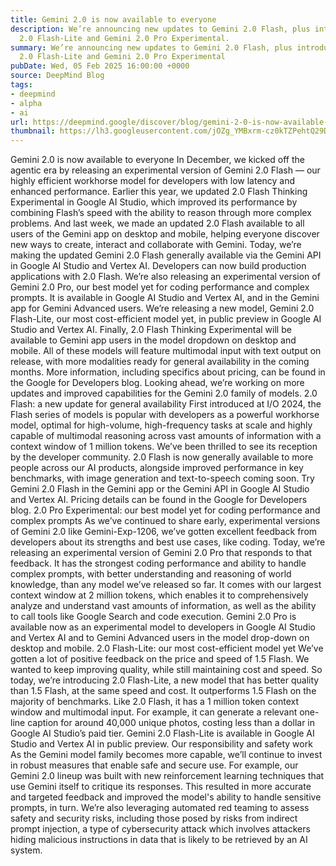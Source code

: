 ```yaml
---
title: Gemini 2.0 is now available to everyone
description: We’re announcing new updates to Gemini 2.0 Flash, plus introducing Gemini
  2.0 Flash-Lite and Gemini 2.0 Pro Experimental.
summary: We’re announcing new updates to Gemini 2.0 Flash, plus introducing Gemini
  2.0 Flash-Lite and Gemini 2.0 Pro Experimental
pubDate: Wed, 05 Feb 2025 16:00:00 +0000
source: DeepMind Blog
tags:
- deepmind
- alpha
- ai
url: https://deepmind.google/discover/blog/gemini-2-0-is-now-available-to-everyone/
thumbnail: https://lh3.googleusercontent.com/jOZg_YMBxrm-cz0kTZPehtQ29D90UZ21AXq9E54u3RZ67VEoXNy2KEsmD3oPgCDCIBw39ydczc8VQHH3QlUzIjdsgSPwIFdAEHXiHhsnUIKqmhppSQ=w528-h297-n-nu-rw
---
```


Gemini 2.0 is now available to everyone
In December, we kicked off the agentic era by releasing an experimental version of Gemini 2.0 Flash — our highly efficient workhorse model for developers with low latency and enhanced performance. Earlier this year, we updated 2.0 Flash Thinking Experimental in Google AI Studio, which improved its performance by combining Flash’s speed with the ability to reason through more complex problems.
And last week, we made an updated 2.0 Flash available to all users of the Gemini app on desktop and mobile, helping everyone discover new ways to create, interact and collaborate with Gemini.
Today, we’re making the updated Gemini 2.0 Flash generally available via the Gemini API in Google AI Studio and Vertex AI. Developers can now build production applications with 2.0 Flash.
We’re also releasing an experimental version of Gemini 2.0 Pro, our best model yet for coding performance and complex prompts. It is available in Google AI Studio and Vertex AI, and in the Gemini app for Gemini Advanced users.
We’re releasing a new model, Gemini 2.0 Flash-Lite, our most cost-efficient model yet, in public preview in Google AI Studio and Vertex AI.
Finally, 2.0 Flash Thinking Experimental will be available to Gemini app users in the model dropdown on desktop and mobile.
All of these models will feature multimodal input with text output on release, with more modalities ready for general availability in the coming months. More information, including specifics about pricing, can be found in the Google for Developers blog. Looking ahead, we’re working on more updates and improved capabilities for the Gemini 2.0 family of models.
2.0 Flash: a new update for general availability
First introduced at I/O 2024, the Flash series of models is popular with developers as a powerful workhorse model, optimal for high-volume, high-frequency tasks at scale and highly capable of multimodal reasoning across vast amounts of information with a context window of 1 million tokens. We’ve been thrilled to see its reception by the developer community.
2.0 Flash is now generally available to more people across our AI products, alongside improved performance in key benchmarks, with image generation and text-to-speech coming soon.
Try Gemini 2.0 Flash in the Gemini app or the Gemini API in Google AI Studio and Vertex AI. Pricing details can be found in the Google for Developers blog.
2.0 Pro Experimental: our best model yet for coding performance and complex prompts
As we’ve continued to share early, experimental versions of Gemini 2.0 like Gemini-Exp-1206, we’ve gotten excellent feedback from developers about its strengths and best use cases, like coding.
Today, we’re releasing an experimental version of Gemini 2.0 Pro that responds to that feedback. It has the strongest coding performance and ability to handle complex prompts, with better understanding and reasoning of world knowledge, than any model we’ve released so far. It comes with our largest context window at 2 million tokens, which enables it to comprehensively analyze and understand vast amounts of information, as well as the ability to call tools like Google Search and code execution.
Gemini 2.0 Pro is available now as an experimental model to developers in Google AI Studio and Vertex AI and to Gemini Advanced users in the model drop-down on desktop and mobile.
2.0 Flash-Lite: our most cost-efficient model yet
We’ve gotten a lot of positive feedback on the price and speed of 1.5 Flash. We wanted to keep improving quality, while still maintaining cost and speed. So today, we’re introducing 2.0 Flash-Lite, a new model that has better quality than 1.5 Flash, at the same speed and cost. It outperforms 1.5 Flash on the majority of benchmarks.
Like 2.0 Flash, it has a 1 million token context window and multimodal input. For example, it can generate a relevant one-line caption for around 40,000 unique photos, costing less than a dollar in Google AI Studio’s paid tier.
Gemini 2.0 Flash-Lite is available in Google AI Studio and Vertex AI in public preview.
Our responsibility and safety work
As the Gemini model family becomes more capable, we’ll continue to invest in robust measures that enable safe and secure use. For example, our Gemini 2.0 lineup was built with new reinforcement learning techniques that use Gemini itself to critique its responses. This resulted in more accurate and targeted feedback and improved the model's ability to handle sensitive prompts, in turn.
We’re also leveraging automated red teaming to assess safety and security risks, including those posed by risks from indirect prompt injection, a type of cybersecurity attack which involves attackers hiding malicious instructions in data that is likely to be retrieved by an AI system.